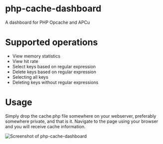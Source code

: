 php-cache-dashboard
===================

A dashboard for PHP Opcache and APCu

# Supported operations

 - View memory statistics
 - View hit rate
 - Select keys based on regular expression
 - Delete keys based on regular expression
 - Selecting all keys
 - Deleting keys without regular expressions

# Usage

Simply drop the cache.php file somewhere on your webserver, preferably somewhere private, and that is it.
Navigate to the page using your browser and you will receive cache information.

![Screenshot of php-cache-dashboard](http://jorgen.evens.eu/github/php-cache-dashboard.png)
